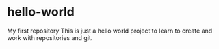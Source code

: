 # hello-world
My first repository
This is just a hello world project to learn to create and work with repositories and git.
